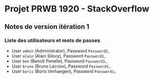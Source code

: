 # Projet PRWB 1920 - StackOverflow

## Notes de version itération 1 

### Liste des utilisateurs et mots de passes

  * User `admin` (Administrator), Password `Password1,`
  * User `alain` (Alain Silovy), Password `Password1,`
  * User `ben` (Benoît Penelle), Password `Password1,`
  * User `bruno` (Bruno Lacroix), Password `Password1,`
  * User `boris` (Boris Verhaegen), Password `Password1,`


